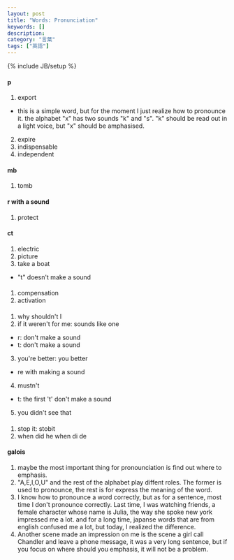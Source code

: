 ```yaml
---
layout: post
title: "Words: Pronunciation"
keywords: []
description: 
category: "言葉"
tags: ["英語"]
---
```

{% include JB/setup %}


#### p
1. export
- this is a simple word, but for the moment I just realize how to pronounce it.
the alphabet "x" has two sounds "k" and "s". "k" should be read out in a light
voice, but "x" should be amphasised.
2. expire
2. indispensable
3. independent

#### mb
1. tomb

#### r with a sound
1. protect


#### ct
1. electric
2. picture
3. take a boat 
- "t" doesn't make a sound



####
1. compensation
2. activation 


####
1. why shouldn't I
2. if it weren't for me: sounds like one 
- r: don't make a sound
- t: don't make a sound
3. you're better: you better
- re with making a sound
4. mustn't 
- t: the first 't' don't make a sound
5. you didn't see that


####
1. stop it: stobit
2. when did he   when di de



#### galois
1. maybe the most important thing for pronounciation is find out where to
   emphasis.
2. "A,E,I,O,U" and the rest of the alphabet play diffent roles. The former is
   used to pronounce, the rest is for express the meaning of the word.
3. I know how to pronounce a word correctly, but as for a sentence, most time I
   don't pronounce correctly.  Last time, I was watching friends, a female
   character whose name is Julia, the way she spoke new york impressed me a lot.
   and for a long time, japanse words that are from english confused me a lot,
   but today, I realized the difference. 
4. Another scene made an impression on me is the scene a girl call Chandler and
   leave a phone message, it was a very long sentence, but if you focus on where
   should you emphasis, it will not be a problem.

